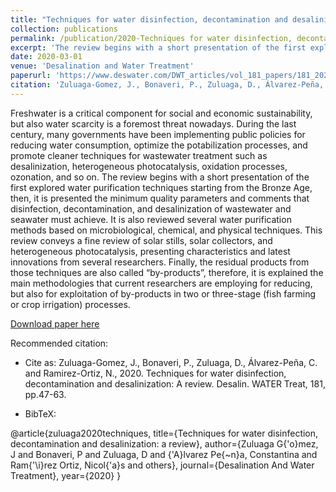 ```yaml
---
title: "Techniques for water disinfection, decontamination and desalinization: A review"
collection: publications
permalink: /publication/2020-Techniques for water disinfection, decontamination and desalinization a review
excerpt: 'The review begins with a short presentation of the first explored water purification techniques starting from the Bronze Age, then, it is presented the minimum quality parameters and comments that disinfection, decontamination, and desalinization of wastewater and seawater must achieve. It is also reviewed several water purification methods based on microbiological, chemical and physical techniques. This review conveys a fine reviewing of solar stills, solar collectors and heterogeneous photocatalysis, presenting characteristics and latest innovations from several researchers.'
date: 2020-03-01
venue: 'Desalination and Water Treatment'
paperurl: 'https://www.deswater.com/DWT_articles/vol_181_papers/181_2020_47.pdf'
citation: 'Zuluaga-Gomez, J., Bonaveri, P., Zuluaga, D., Álvarez-Peña, C. and Ramirez-Ortiz, N., 2020. Techniques for water disinfection, decontamination and desalinization: A review. Desalin. WATER Treat, 181, pp.47-63.'
---
```


Freshwater is a critical component for social and economic sustainability, but also water scarcity is a foremost threat nowadays. During the last century, many governments have been implementing public policies for reducing water consumption, optimize the potabilization processes, and promote cleaner techniques for wastewater treatment such as desalinization, heterogeneous photocatalysis, oxidation processes, ozonation, and so on. The review begins with a short presentation of the first explored water purification techniques starting from the Bronze Age, then, it is presented the minimum quality parameters and comments that disinfection, decontamination, and desalinization of wastewater and seawater must achieve. It is also reviewed several water purification methods based on microbiological, chemical, and physical techniques. This review conveys a fine review of solar stills, solar collectors, and heterogeneous photocatalysis, presenting characteristics and latest innovations from several researchers. Finally, the residual products from those techniques are also called “by-products”, therefore, it is explained the main methodologies that current researchers are employing for reducing, but also for exploitation of by-products in two or three-stage (fish farming or crop irrigation) processes.

[Download paper here](https://github.com/JuanPZuluaga/JuanPZuluaga.github.io/blob/master/files/pdf/2019_Techniques%20for%20water%20disinfection_2019.pdf)

Recommended citation: 

- Cite as: Zuluaga-Gomez, J., Bonaveri, P., Zuluaga, D., Álvarez-Peña, C. and Ramirez-Ortiz, N., 2020. Techniques for water disinfection, decontamination and desalinization: A review. Desalin. WATER Treat, 181, pp.47-63.


- BibTeX:

@article{zuluaga2020techniques,
  title={Techniques for water disinfection, decontamination and desalinization: a review},
  author={Zuluaga G{\'o}mez, J and Bonaveri, P and Zuluaga, D and {\'A}lvarez Pe{\~n}a, Constantina and Ram{\'\i}rez Ortiz, Nicol{\'a}s and others},
  journal={Desalination And Water Treatment},
  year={2020}
}